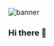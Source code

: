 ![banner](https://github.com/SDATTA1986/SDATTA1986/assets/138384731/1e5aeb4c-95e4-4677-9747-5c045454e03e)
### Hi there 👋

<!--
**SDATTA1986/SDATTA1986** is a ✨ _special_ ✨ repository because its `README.md` (this file) appears on your GitHub profile.

Here are some ideas to get you started:

- 🔭 I’m currently working on ...
- 🌱 I’m currently learning ...
- 👯 I’m looking to collaborate on ...
- 🤔 I’m looking for help with ...
- 💬 Ask me about ...![banner](https://github.com/SDATTA1986/SDATTA1986/assets/138384731/ac9d9db6-89eb-4108-b032-db0be34d7874)

- 📫 How to reach me: ...
- 😄 Pronouns: ...
- ⚡ Fun fact: ...
-->
